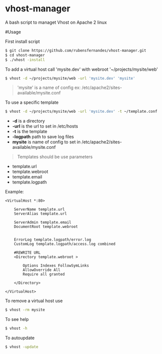 # vhost-manager
A bash script to managet Vhost on Apache 2 linux

#Usage

First install script

```sh
$ git clone https://github.com/rubensfernandes/vhost-manager.git
$ cd vhost-manager
$ ./vhost -install
```

To add a virtual host call 'mysite.dev' with webroot '~/projects/mysite/web'

```sh
$ vhost -d ~/projects/mysite/web -url 'mysite.dev' 'mysite'
```
>'mysite' is a name of config ex: /etc/apache2/sites-available/mysite.conf

To use a specific template
```sh
$ vhost -d ~/projects/mysite/web -url 'mysite.dev' -t ~/template.conf 'mysite'
```
- **-d** is a directory
- **-url** is the url to set in /etc/hosts
- **-t** is the template
- **-logpath** path to save log files
- **mysite** is name of config to set in /etc/apache2/sites-available/mysite.conf

>Templates should be use parameters
* template.url
* template.webroot
* template.email
* template.logpath

Example:
```
<VirtualHost *:80>

    ServerName template.url
    ServerAlias template.url

    ServerAdmin template.email
    DocumentRoot template.webroot


    ErrorLog template.logpath/error.log
    CustomLog template.logpath/access.log combined

    #REWRITE URL
    <Directory template.webroot >

        Options Indexes FollowSymLinks
        AllowOverride All
        Require all granted

    </Directory>

</VirtualHost>

```

To remove a virtual host use
```sh
$ vhost -rm mysite
```

To see help
```sh
$ vhost -h
```

To autoupdate
```sh
$ vhost -update
```

